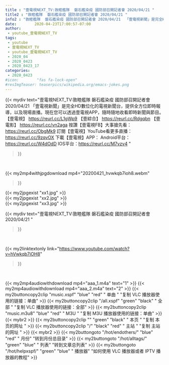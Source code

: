 ```yaml
---
title : "壹電視NEXT_TV:敦睦艦隊  磐石艦染疫 國防部召開記者會 2020/04/21 "
title2 : "敦睦艦隊  磐石艦染疫 國防部召開記者會 2020/04/21 "
info2 : "敦睦艦隊  磐石艦染疫 國防部召開記者會 2020/04/21  「壹電視新聞」是完全HD數位化的電視新聞台，提供全方位即時報導，以及現場直播。現在您可以透過壹電視APP，隨時隨地收看即時新聞與節目。  【壹電視】  https://reurl.cc/L1gWp9 【壹綜合】  https://reurl.cc/Rdgqbn 【壹電影】  https://reurl.cc/vn2aga  按讚【壹電視FB】大事搶先看：https://reurl.cc/ObgMk9 訂閱【壹電視】YouTube看更多直播：https://reurl.cc/9zqvOX 下載【壹電視】APP： Android平台：https://reurl.cc/W4dOdD IOS平台：https://reurl.cc/M7vzv4 "
date:        2020-04-23T17:00:57-07:00
author:
 - youtube_壹電視NEXT_TV
tags:
 - youtube
 - 壹電視NEXT_TV
 - youtube_壹電視NEXT_TV
 - 2020_04
 - 2020_0423
 - 2020_0423_17
categories:
 - 2020_0423
#icon:        "fas fa-lock-open"
#resImgTeaser: teaserpics/wikipedia.org/emacs-jokes.png
---
```


{{< mydiv text="壹電視NEXT_TV:敦睦艦隊  磐石艦染疫 國防部召開記者會 2020/04/21  「壹電視新聞」是完全HD數位化的電視新聞台，提供全方位即時報導，以及現場直播。現在您可以透過壹電視APP，隨時隨地收看即時新聞與節目。  【壹電視】  https://reurl.cc/L1gWp9 【壹綜合】  https://reurl.cc/Rdgqbn 【壹電影】  https://reurl.cc/vn2aga  按讚【壹電視FB】大事搶先看：https://reurl.cc/ObgMk9 訂閱【壹電視】YouTube看更多直播：https://reurl.cc/9zqvOX 下載【壹電視】APP： Android平台：https://reurl.cc/W4dOdD IOS平台：https://reurl.cc/M7vzv4 "
>}}
<br>


{{< my2mp4withjpgdownload mp4="20200421_hvwkqb7ioh8.webm"
>}}

{{< my2jpgexist "xx1.jpg" >}}<br>
{{< my2jpgexist "xx2.jpg" >}}<br>
{{< my2jpgexist "xx3.jpg" >}}<br>



{{< mydiv text="壹電視NEXT_TV:敦睦艦隊  磐石艦染疫 國防部召開記者會 2020/04/21 "
>}}
<br>

{{< my2linktextonly link="https://www.youtube.com/watch?v=hVwkqb7iOH8"
>}}


<br>

{{< my2mp4audiowithdownload mp4="aaa_1.m4a"    text="1" >}}
{{< my2mp4audiowithdownload mp4="aaa_2.m4a"    text="2" >}}
{{< my2buttoncopy2clip "music.xspf"        "blue"   "red"    " 单曲 "  "复制 VLC 播放器使用的链接：单曲" >}} {{< my2buttoncopy2clip "/all.xspf"         "green"  "black"  " 全部 "  "复制 VLC 播放器使用的链接：全部" >}} {{< my2buttoncopy2clip "music.m3u8"        "blue"   "red"    " M3U  "    "复制 M3U 播放器使用的链接：单曲" >}} {{< mybr2 >}} {{< my2buttoncopy2clip ""                  "green"  "black"  " 本页 "    "复制 本页的网址 " >}} {{< my2buttoncopy2clip "/"                 "black"  "red"    " 主站 "    "复制 主站的网址 " >}} {{< mybr2 >}} {{< my2buttongoto      "/hot/endothers/"   "blue"   "red"    " 月份"   "转到月份总目录" >}} {{< my2buttongoto      "/hot/alltags/"     "green"  "blue"   " 列表"   "转到文章总列表" >}} {{< my2buttongoto      "/hot/helpxspf/"    "green"  "blue"   " 播放器" "如何使用 VLC 播放器或者 IPTV 播放器的教程" >}} 
